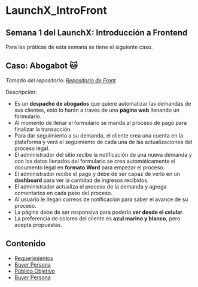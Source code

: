 # LaunchX_IntroFront
## Semana 1 del LaunchX: Introducción a Frontend

Para las práticas de esta semana se tiene el siguiente caso.

## Caso: Abogabot 🐱
*Tomado del repositorio: [Repositorio de Front](https://github.com/LaunchX-InnovaccionVirtual/FrontEnd-Mision/tree/main/01%20-%20INTRO/practicas)*

Descripción:

- Es un **despacho de abogados** que quiere automatizar las demandas de sus clientes, esto lo harán a través de una **página web** llenando un formulario.
- Al momento de llenar el formulario se manda al proceso de pago para finalizar la transacción.
- Para dar seguimiento a su demanda, el cliente crea una cuenta en la plataforma y verá el seguimiento de cada una de las actualizaciones del proceso legal.
- El administrador del sitio recibe la notificación de una nueva demanda y con los datos llenados del formulario se crea automáticamente el documento legal en **formato Word** para empezar el proceso.
- El administrador recibe el pago y debe de ser capaz de verlo en un **dashboard** para ver la cantidad de ingresos recibidos.
- El administrador actualiza el proceso de la demanda y agrega comentarios en cada paso del proceso.
- Al usuario le llegan correos de notificación para saber el avance de su proceso.
- La página debe de ser responsiva para poderla **ver desde el celular**.
- La preferencia de colores del cliente es **azul marino y blanco**, pero acepta propuestas.

## Contenido
- [Requerimientos](https://github.com/semilun4/LaunchX_IntroFront/blob/main/Requerimientos.doc)
- [Buyer Persona](https://github.com/semilun4/LaunchX_IntroFront/blob/main/Buyer_Persona.pdf)
- [Público Objetivo](https://github.com/semilun4/LaunchX_IntroFront/blob/main/Público_Objetivo.md)
- [Buyer Persona](https://github.com/semilun4/LaunchX_IntroFront/blob/main/Wireframe.pdf)
